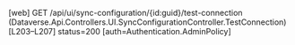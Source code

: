 [web] GET /api/ui/sync-configuration/{id:guid}/test-connection  (Dataverse.Api.Controllers.UI.SyncConfigurationController.TestConnection)  [L203–L207] status=200 [auth=Authentication.AdminPolicy]

